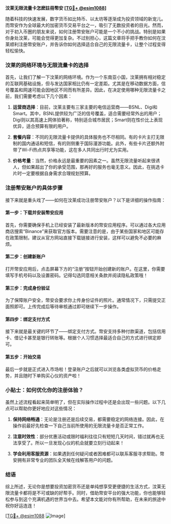 **汶莱无限流量卡怎麽註冊幣安 [[TG💪+ @esim1088](https://t.me/s/esim1088)]**

随着科技的快速发展，数字货币如比特币、以太坊等逐渐成为投资领域的新宠儿。而幣安作为全球最大的加密货币交易平台之一，吸引了无数投资者的目光。然而，对于初入币圈的朋友来说，如何注册幣安账户可能是一个不小的挑战。特别是如果你身处汶莱，可能会觉得更加复杂。不过别担心，这篇文章将手把手教你如何在汶莱顺利注册幣安账户，并告诉你如何选择适合自己的无限流量卡，让整个过程变得轻松愉快。

### 汶莱的网络环境与无限流量卡的选择

首先，让我们了解一下汶莱的网络环境。作为一个东南亚小国，汶莱拥有相对稳定的互联网基础设施，但与发达国家相比仍有一定差距。尤其是在移动数据方面，信号覆盖和网速可能会因地区不同而有所差异。因此，在决定使用哪种无限流量卡之前，我们需要考虑以下几个因素：

1. **运营商选择**：目前，汶莱主要有三家主要的电信运营商——BSNL、Digi和Smart。其中，BSNL提供较为广泛的信号覆盖，适合需要经常外出的用户；Digi则以其高速上网体验著称，特别适合城市居民；Smart则在性价比上表现优异，适合预算有限的用户。
   
2. **套餐内容**：不同的无限流量卡提供的具体服务也不尽相同。有的卡片主打无限制的国内通话和短信，有的则侧重于国际漫游功能。此外，有些卡片还额外附带了Wi-Fi热点共享等功能，这在多人共同出行时尤为实用。

3. **价格考量**：当然，价格永远是最重要的因素之一。虽然无限流量听起来很诱人，但如果超出了你的承受范围，那再好的服务也毫无意义。因此，在挑选卡片时一定要根据自身需求合理规划预算。

### 注册幣安账户的具体步骤

接下来就是重头戏了——如何在汶莱成功注册幣安账户？以下是详细的操作指南：

#### 第一步：下载并安装幣安应用
首先，你需要确保手机上已经安装了最新版本的幣安应用程序。可以通过各大应用商店搜索“Binance”来获取官方版本。需要注意的是，由于某些国家和地区可能存在政策限制，建议从官方网站直接下载链接进行安装，这样可以避免不必要的麻烦。

#### 第二步：创建新账户
打开幣安应用后，点击屏幕下方的“注册”按钮开始创建新的账户。在这里，你需要填写手机号码以及设置密码。记得勾选同意相关条款并阅读隐私政策哦！

#### 第三步：完成身份验证
为了保障账户安全，幣安会要求你上传身份证件的照片。通常情况下，只需提交正面照即可。上传完成后等待审核通过即可继续下一步操作。

#### 第四步：绑定支付方式
接下来就是最关键的环节了——绑定支付方式。幣安支持多种付款渠道，包括信用卡、借记卡甚至是银行转账等。根据个人习惯选择最适合自己的方式进行绑定即可。

#### 第五步：开始交易
最后一步就是正式进入市场啦！登录账户之后就可以浏览各类虚拟货币的价格走势，并且随时下单购买心仪的资产啦！

### 小贴士：如何优化你的注册体验？

虽然上述流程看起来简单明了，但在实际操作过程中还是会出现一些问题。以下几点可以帮助你更好地应对这些情况：

1. **保持网络畅通**：无论是注册还是后续交易，都需要稳定的网络连接。因此，在操作前最好先检查一下自己当前所使用的无限流量卡是否正常工作。

2. **注意时效性**：部分优惠活动或限时福利往往只有短短几天时间，错过就再也无法享受了。所以一旦发现心仪的机会就要立刻行动起来！

3. **学会利用客服资源**：如果遇到任何疑问或者困难都可以联系客服寻求帮助。幣安拥有非常专业的团队全天候在线解答用户的问题。

### 结语

综上所述，无论你是想要投资加密货币还是单纯想享受更便捷的生活方式，汶莱无限流量卡都将是不可或缺的好帮手。同时，借助幣安平台的强大功能，你也能够轻松参与到这个充满机遇的世界当中去。希望本文能对你有所帮助，在未来的旅途中祝你好运连连！

[[TG💪+ @esim1088](https://t.me/s/esim1088) ![Image](https://i.postimg.cc/4NQfJmqS/Snipaste-2025-05-13-00-14-12.png)]